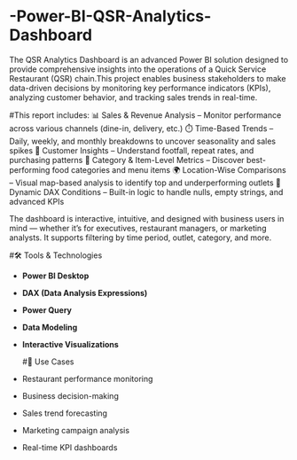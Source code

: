 # -Power-BI-QSR-Analytics-Dashboard
The QSR Analytics Dashboard is an advanced Power BI solution designed to provide comprehensive insights into the operations of a Quick Service Restaurant (QSR) chain.This project enables business stakeholders to make data-driven decisions by monitoring key performance indicators (KPIs), analyzing customer behavior, and tracking sales trends in real-time.

#This report includes:
📊 Sales & Revenue Analysis – Monitor performance across various channels (dine-in, delivery, etc.)
⏱️ Time-Based Trends – Daily, weekly, and monthly breakdowns to uncover seasonality and sales spikes
👥 Customer Insights – Understand footfall, repeat rates, and purchasing patterns
🛒 Category & Item-Level Metrics – Discover best-performing food categories and menu items
🌍 Location-Wise Comparisons – Visual map-based analysis to identify top and underperforming outlets
🧠 Dynamic DAX Conditions – Built-in logic to handle nulls, empty strings, and advanced KPIs

The dashboard is interactive, intuitive, and designed with business users in mind — whether it’s for executives, restaurant managers, or marketing analysts. It supports filtering by time period, outlet, category, and more.

#🛠 Tools & Technologies
- **Power BI Desktop**
- **DAX (Data Analysis Expressions)**
- **Power Query**
- **Data Modeling**
- **Interactive Visualizations**

  #🧠 Use Cases
- Restaurant performance monitoring
- Business decision-making
- Sales trend forecasting
- Marketing campaign analysis
- Real-time KPI dashboards


